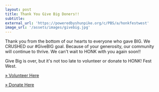 ```yaml
---
layout: post
title: Thank You Give Big Doners!!
subtitle:
external_url: 'https://poweredbyshunpike.org/c/PBS/a/honkfestwest'
image_url: '/assets/images/givebig.jpg'
---
```


Thank you from the bottom of our hearts to everyone who gave BIG. We CRUSHED our #GiveBIG goal. Because of your generosity, our community will continue to thrive. We can't wait to HONK with you again soon!!

Give Big is over, but it's not too late to volunteer or donate to HONK! Fest West.

[» Volunteer Here](mailto:volunteers@honkfestwest.org)

[» Donate Here](https://poweredbyshunpike.org/c/PBS/a/honkfestwest)
